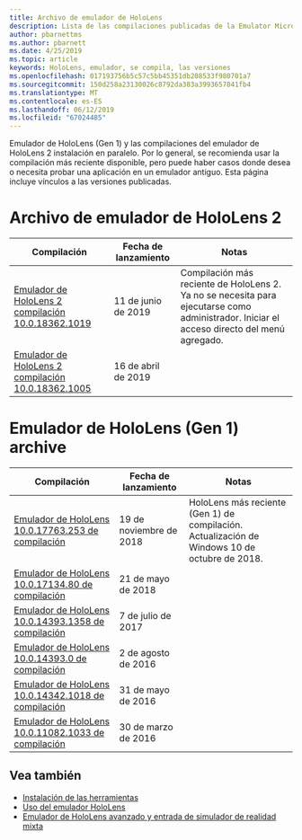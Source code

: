 ```yaml
---
title: Archivo de emulador de HoloLens
description: Lista de las compilaciones publicadas de la Emulator Microsoft HoloLens.
author: pbarnettms
ms.author: pbarnett
ms.date: 4/25/2019
ms.topic: article
keywords: HoloLens, emulador, se compila, las versiones
ms.openlocfilehash: 017193756b5c57c5bb45351db208533f980701a7
ms.sourcegitcommit: 150d258a23130026c8792da383a3993657841fb4
ms.translationtype: MT
ms.contentlocale: es-ES
ms.lasthandoff: 06/12/2019
ms.locfileid: "67024485"
---
```

Emulador de HoloLens (Gen 1) y las compilaciones del emulador de HoloLens 2 instalación en paralelo. Por lo general, se recomienda usar la compilación más reciente disponible, pero puede haber casos donde desea o necesita probar una aplicación en un emulador antiguo. Esta página incluye vínculos a las versiones publicadas.


# <a name="hololens-2-emulator-archive"></a>Archivo de emulador de HoloLens 2


|  Compilación |  Fecha de lanzamiento |  Notas | 
|----------|----------|----------|
|  [Emulador de HoloLens 2 compilación 10.0.18362.1019](https://go.microsoft.com/fwlink/?linkid=2095316) | 11 de junio de 2019 | Compilación más reciente de HoloLens 2.  Ya no se necesita para ejecutarse como administrador.  Iniciar el acceso directo del menú agregado. |
|  [Emulador de HoloLens 2 compilación 10.0.18362.1005](https://go.microsoft.com/fwlink/?linkid=2087187) | 16 de abril de 2019 |  |


# <a name="hololens-emulator-1st-gen-archive"></a>Emulador de HoloLens (Gen 1) archive


|  Compilación |  Fecha de lanzamiento |  Notas | 
|----------|----------|----------|
|  [Emulador de HoloLens 10.0.17763.253 de compilación](https://go.microsoft.com/fwlink/?linkid=2065980) | 19 de noviembre de 2018 | HoloLens más reciente (Gen 1) de compilación. Actualización de Windows 10 de octubre de 2018. |
|  [Emulador de HoloLens 10.0.17134.80 de compilación](https://go.microsoft.com/fwlink/?linkid=874531) | 21 de mayo de 2018 | 
|  [Emulador de HoloLens 10.0.14393.1358 de compilación](https://go.microsoft.com/fwlink/?linkid=852626) |  7 de julio de 2017 |
|  [Emulador de HoloLens 10.0.14393.0 de compilación](http://go.microsoft.com/fwlink/?LinkID=823018) |  2 de agosto de 2016 |
|  [Emulador de HoloLens 10.0.14342.1018 de compilación](http://go.microsoft.com/fwlink/?LinkID=823018) |  31 de mayo de 2016 |
|  [Emulador de HoloLens 10.0.11082.1033 de compilación](http://go.microsoft.com/fwlink/?LinkID=724053) |  30 de marzo de 2016 |

## <a name="see-also"></a>Vea también
* [Instalación de las herramientas](install-the-tools.md)
* [Uso del emulador HoloLens](using-the-hololens-emulator.md)
* [Emulador de HoloLens avanzado y entrada de simulador de realidad mixta](advanced-hololens-emulator-and-mixed-reality-simulator-input.md)
